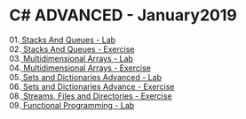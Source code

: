 # C# ADVANCED - January2019
01.<a href="https://github.com/HristoShabanakov/CSharp-ADVANCED-January2019/tree/master/01.Stacks%20And%20Queues%20-%20Lab"> Stacks And Queues - Lab </a><br>
02.<a href="https://github.com/HristoShabanakov/CSharp-ADVANCED-January2019/tree/master/02.Stacks%20And%20Queues%20-%20Exercise"> Stacks And Queues - Exercise </a><br>
03.<a href="https://github.com/HristoShabanakov/CSharp-ADVANCED-January2019/tree/master/03.Multidimensional%20Arrays%20-%20Lab"> Multidimensional Arrays - Lab </a><br>
04.<a href="https://github.com/HristoShabanakov/CSharp-ADVANCED-January2019/tree/master/04.Multidimensional%20Arrays%20-%20Exercise"> Multidimensional Arrays - Exercise </a><br>
05.<a href="https://github.com/HristoShabanakov/CSharp-ADVANCED-January2019/tree/master/05.Sets%20and%20Dictionaries%20Advanced%20-%20Lab"> Sets and Dictionaries Advanced - Lab </a><br>
06.<a href="https://github.com/HristoShabanakov/CSharp-ADVANCED-January2019/tree/master/06.Sets%20and%20Dictionaries%20Advance%20-%20Exercise"> Sets and Dictionaries Advance - Exercise </a><br>
08.<a href="https://github.com/HristoShabanakov/CSharp-ADVANCED-January2019/tree/master/08.Streams%2C%20Files%20and%20Directories%20-%20Exercise"> Streams, Files and Directories - Exercise </a><br>
09.<a href="https://github.com/HristoShabanakov/CSharp-ADVANCED-January2019/tree/master/09.Functional%20Programming%20-%20Lab"> Functional Programming - Lab </a><br>
